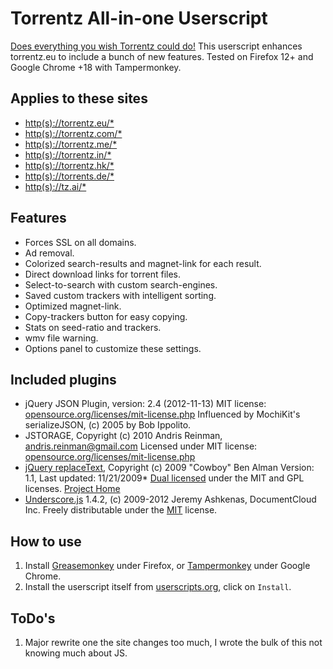 Torrentz All-in-one Userscript
==============================

[Does everything you wish Torrentz could do!](http://userscripts.org/scripts/show/125001)
This userscript enhances torrentz.eu to include a bunch of new features. Tested on Firefox 12+ and Google Chrome +18 with Tampermonkey.

Applies to these sites
----------------------

* [http(s)://torrentz.eu/*](https://torrentz.eu/)
* [http(s)://torrentz.com/*](https://torrentz.com/)
* [http(s)://torrentz.me/*](https://torrentz.me/)
* [http(s)://torrentz.in/*](https://torrentz.in/)
* [http(s)://torrentz.hk/*](https://torrentz.hk/)
* [http(s)://torrents.de/*](https://torrents.de/)
* [http(s)://tz.ai/*](https://tz.ai/)

Features
--------

* Forces SSL on all domains.
* Ad removal.
* Colorized search-results and magnet-link for each result.
* Direct download links for torrent files.
* Select-to-search with custom search-engines.
* Saved custom trackers with intelligent sorting.
* Optimized magnet-link.
* Copy-trackers button for easy copying.
* Stats on seed-ratio and trackers.
* wmv file warning.
* Options panel to customize these settings.

Included plugins
----------------

* jQuery JSON Plugin, version: 2.4 (2012-11-13)
  MIT license: [opensource.org/licenses/mit-license.php](http://www.opensource.org/licenses/mit-license.php)
  Influenced by MochiKit's serializeJSON, (c) 2005 by Bob Ippolito.
* JSTORAGE, Copyright (c) 2010 Andris Reinman, andris.reinman@gmail.com
  Licensed under MIT license: [opensource.org/licenses/mit-license.php](http://www.opensource.org/licenses/mit-license.php)
* [jQuery replaceText](http://github.com/cowboy/jquery-replacetext/), Copyright (c) 2009 "Cowboy" Ben Alman
  Version: 1.1, Last updated: 11/21/2009*
  [Dual licensed](http://benalman.com/about/license/) under the MIT and GPL licenses.
  [Project Home](http://benalman.com/projects/jquery-replacetext-plugin/)
* [Underscore.js](http://underscorejs.org/) 1.4.2, (c) 2009-2012 Jeremy Ashkenas, DocumentCloud Inc.
  Freely distributable under the [MIT](http://www.opensource.org/licenses/mit-license.php) license.

How to use
----------

1. Install [Greasemonkey](https://addons.mozilla.org/en-US/firefox/addon/greasemonkey/) under Firefox, or [Tampermonkey](https://chrome.google.com/webstore/detail/dhdgffkkebhmkfjojejmpbldmpobfkfo) under Google Chrome.
2. Install the userscript itself from [userscripts.org](http://userscripts.org/scripts/show/125001), click on `Install`.

ToDo's
----------

1. Major rewrite one the site changes too much, I wrote the bulk of this not knowing much about JS.

